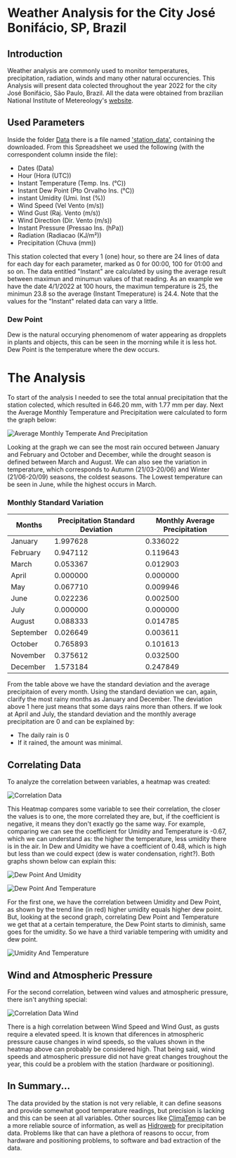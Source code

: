 # Weather Analysis for the City José Bonifácio, SP, Brazil

## Introduction
Weather analysis are commonly used to monitor temperatures, precipitation, radiation, winds and many other natural occurencies. This Analysis will present data colected throughout the year 2022 for the city José Bonifácio, São Paulo, Brazil.
All the data were obtained from brazilian National Institute of Metereology's [website](https://mapas.inmet.gov.br/).

## Used Parameters
Inside the folder [Data](Data) there is a file named ['station_data'](Data/station_data.csv), containing the downloaded.
From this Spreadsheet we used the following (with the correspondent column inside the file):
 - Dates (Data)
 - Hour (Hora (UTC))
 - Instant Temperature (Temp. Ins. (°C))
 - Instant Dew Point (Pto Orvalho Ins. (°C))
 - instant Umidity (Umi. Inst (%))
 - Wind Speed (Vel Vento (m/s))
 - Wind Gust (Raj. Vento (m/s))
 - Wind Direction (Dir. Vento (m/s))
 - Instant Pressure (Pressao Ins. (hPa))
 - Radiation (Radiacao (KJ/m²))
 - Precipitation (Chuva (mm))

This station colected that every 1 (one) hour, so there are 24 lines of data for each day for each parameter, marked as 0 for 00:00, 100 for 01:00 and so on.
The data entitled "Instant" are calculated by using the average result between maximun and minumun values of that reading. As an example we have the date 4/1/2022 at 100 hours, the maximun temperature is 25, the minimun 23.8 so the average (Instant Tmeperature) is 24.4.
Note that the values for the "Instant" related data can vary a little.

### Dew Point
Dew is the natural occurying phenomenom of water appearing as dropplets in plants and objects, this can be seen in the morning while it is less hot.
Dew Point is the temperature where the dew occurs.

# The Analysis
To start of the analysis I needed to see the total annual precipitation that the station colected, which resulted in 646.20 mm, with 1.77 mm per day.
Next the Average Monthly Temperature and Precipitation were calculated to form the graph below:

![Average Monthly Temperate And Precipitation](Graphs/temp_preci_monthly.png "Average Monthly Temperate And Precipitation")

Looking at the graph we can see the most rain occured between January and February and October and December, while the drought season is defined between March and August.
We can also see the variation in temperature, which corresponds to Autumn (21/03-20/06) and Winter (21/06-20/09) seasons, the coldest seasons. The Lowest temperature can be seen in June, while the highest occurs in March.

### Monthly Standard Variation

|  Months   | Precipitation Standard Deviation | Monthly Average Precipitation |
|-----------|----------------------------------|-------------------------------|
|  January  |            1.997628              |            0.336022           |
| February  |            0.947112              |            0.119643           |
|   March   |            0.053367              |            0.012903           |
|   April   |            0.000000              |            0.000000           |
|   May     |            0.067710              |            0.009946           |
|   June    |            0.022236              |            0.002500           |
|   July    |            0.000000              |            0.000000           |
|   August  |            0.088333              |            0.014785           |
| September |            0.026649              |            0.003611           |
|  October  |            0.765893              |            0.101613           |
|  November |            0.375612              |            0.032500           |
|  December |            1.573184              |            0.247849           |

From the table above we have the standard deviation and the average precipitaion of every month.
Using the standard deviation we can, again, clarify the most rainy months as January and December. The deviation above 1 here just means that some days rains more than others. If we look at April and July, the standard deviation and the monthly average precipitation are 0 and can be explained by:
 - The daily rain is 0
 - If it rained, the amount was minimal.

## Correlating Data
To analyze the correlation between variables, a heatmap was created:

![Correlation Data](Graphs/corr_matrix_1.png "Correlation Between Varibles")

This Heatmap compares some variable to see their correlation, the closer the values is to one, the more correlated they are, but, if the coefficient is negative, it means they don't exactly go the same way.
For example, comparing we can see the coefficient for Umidity and Temperature is -0.67, which we can understand as: the higher the temperature, less umidity there is in the air. 
In Dew and Umidity we have a coefficient of 0.48, which is high but less than we could expect (dew is water condensation, right?). Both graphs shown below can explain this:

![Dew Point And Umidity](Graphs/umidity_dew.png "Umidity and Dew Point")

![Dew Point And Temperature](Graphs/temp_dew.png.png "Temperature and Dew Point")

For the first one, we have the correlation between Umidity and Dew Point, as shown by the trend line (in red) higher umidity equals higher dew point. But, looking at the second graph, correlating Dew Point and Temperature we get that at a certain temperature, the Dew Point starts to diminish, same goes for the umidity. So we have a third variable tempering with umidity and dew point.

![Umidity And Temperature](Graphs/temp_umidity.png "Umidity and Dew Point")

## Wind and Atmospheric Pressure
For the second correlation, between wind values and atmospheric pressure, there isn't anything special:

![Correlation Data Wind](Graphs/corr_matrix_2.png "Correlation Between Varibles")

There is a high correlation between Wind Speed and Wind Gust, as gusts require a elevated speed.
It is known that diferences in atmospheric pressure cause changes in wind speeds, so the values shown in the heatmap above can probably be considered high.
That being said, wind speeds and atmospheric pressure did not have great changes troughout the year, this could be a problem with the station (hardware or positioning).

## In Summary...
The data provided by the station is not very reliable, it can define seasons and provide somewhat good temperature readings, but precision is lacking and this can be seen at all variables. Other sources like [ClimaTempo](https://www.climatempo.com.br/) can be a more reliable source of information, as well as [Hidroweb](https://www.snirh.gov.br/hidroweb) for precipitation data.
Problems like that can have a plethora of reasons to occur, from hardware and positioning problems, to software and bad extraction of the data.